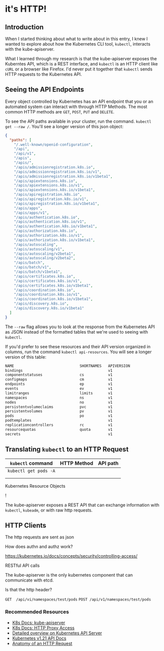 # it's HTTP! 

## Introduction 
When I started thinking about what to write about in this entry, I knew I wanted to explore about how the Kubernetes CLI tool, `kubectl`, interacts with the kube-apiserver. 

<picture>

What I learned through my research is that the kube-apiserver exposes the Kuberntes API, which is a REST interface, and `kubectl` is an HTTP client like `cURL` or a browser like Firefox. I'd never put it together that `kubectl` sends HTTP requests to the Kubernetes API. 

## Seeing the API Endpoints 
Every object controlled by Kubernetes has an API endpoint that you or an automated system can interact with through  HTTP Methods. The most common HTTP methods are `GET`, `POST`, `PUT` and `DELETE`. 

To see the API paths available in your cluster, run the command. `kubectl get --raw /`. You'll see a longer version of this json object:  

```json 
{
  "paths": [
    "/.well-known/openid-configuration",
    "/api",
    "/api/v1",
    "/apis",
    "/apis/",
    "/apis/admissionregistration.k8s.io",
    "/apis/admissionregistration.k8s.io/v1",
    "/apis/admissionregistration.k8s.io/v1beta1",
    "/apis/apiextensions.k8s.io",
    "/apis/apiextensions.k8s.io/v1",
    "/apis/apiextensions.k8s.io/v1beta1",
    "/apis/apiregistration.k8s.io",
    "/apis/apiregistration.k8s.io/v1",
    "/apis/apiregistration.k8s.io/v1beta1",
    "/apis/apps",
    "/apis/apps/v1",
    "/apis/authentication.k8s.io",
    "/apis/authentication.k8s.io/v1",
    "/apis/authentication.k8s.io/v1beta1",
    "/apis/authorization.k8s.io",
    "/apis/authorization.k8s.io/v1",
    "/apis/authorization.k8s.io/v1beta1",
    "/apis/autoscaling",
    "/apis/autoscaling/v1",
    "/apis/autoscaling/v2beta1",
    "/apis/autoscaling/v2beta2",
    "/apis/batch",
    "/apis/batch/v1",
    "/apis/batch/v1beta1",
    "/apis/certificates.k8s.io",
    "/apis/certificates.k8s.io/v1",
    "/apis/certificates.k8s.io/v1beta1",
    "/apis/coordination.k8s.io",
    "/apis/coordination.k8s.io/v1",
    "/apis/coordination.k8s.io/v1beta1",
    "/apis/discovery.k8s.io",
    "/apis/discovery.k8s.io/v1beta1"
  ]
}
```
The `--raw` flag allows you to look at the response from the Kubernetes API as JSON instead of the formatted tables that we're used to seeing with `kubectl`. 

If you'd prefer to see these resources and their API version organized in columns, run the command `kubectl api-resources`. You will see a longer version of this table: 

``` md
NAME                              SHORTNAMES   APIVERSION                             NAMESPACED   KIND
bindings                                       v1                                     true         Binding
componentstatuses                 cs           v1                                     false        ComponentStatus
configmaps                        cm           v1                                     true         ConfigMap
endpoints                         ep           v1                                     true         Endpoints
events                            ev           v1                                     true         Event
limitranges                       limits       v1                                     true         LimitRange
namespaces                        ns           v1                                     false        Namespace
nodes                             no           v1                                     false        Node
persistentvolumeclaims            pvc          v1                                     true         PersistentVolumeClaim
persistentvolumes                 pv           v1                                     false        PersistentVolume
pods                              po           v1                                     true         Pod
podtemplates                                   v1                                     true         PodTemplate
replicationcontrollers            rc           v1                                     true         ReplicationController
resourcequotas                    quota        v1                                     true         ResourceQuota
secrets                                        v1                                     true         Secret
``` 

## Translating `kubectl` to an HTTP Request

| `kubectl` command  | HTTP Method  | API path   |
|--------------------|--------------|------------|
| `kubectl get pods -A`   |   |   |   |   |
|   |   |   |   |   |
|   |   |   |   |   |








Kubernetes Resource Objects 






! 

The kube-apiserver exposes a REST API that can exchange information with `kubectl`, `kubeadm`, or with raw http requests. 

## HTTP Clients 





The http requests are sent as json  

How does authn and authz work? 


https://kubernetes.io/docs/concepts/security/controlling-access/

RESTful API calls 

The kube-apiserver is the only kubernetes component that can communicate with etcd. 




Is that the http header? 

`GET  /api/vi/namespaces/test/pods` 
`POST /api/v1/namespaces/test/pods` 


### Recommended Resources 
- [K8s Docs: kube-apiserver](https://kubernetes.io/docs/reference/command-line-tools-reference/kube-apiserver/)
- [K8s Docs: HTTP Proxy Access](https://kubernetes.io/docs/tasks/extend-kubernetes/http-proxy-access-api/)
- [Detailed overview on Kubernetes API Server](https://www.golinuxcloud.com/kube-apiserver/)
- [Kubernetes v1.21 API Docs](https://kubernetes.io/docs/reference/generated/kubernetes-api/v1.21/)
- [Anatomy of an HTTP Request
](https://betterprogramming.pub/the-anatomy-of-an-http-request-728a469ecba9)




